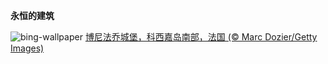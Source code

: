 
**永恒的建筑**

![bing-wallpaper](https://www.bing.com/th?id=OHR.CitadelBonifacio_ZH-CN2130899430_1920x1080.jpg)
[博尼法乔城堡，科西嘉岛南部，法国 (© Marc Dozier/Getty Images)](https://www.bing.com/search?q=%E5%8D%9A%E5%B0%BC%E6%B3%95%E4%B9%94&amp;form=hpcapt&amp;mkt=zh-cn)
  